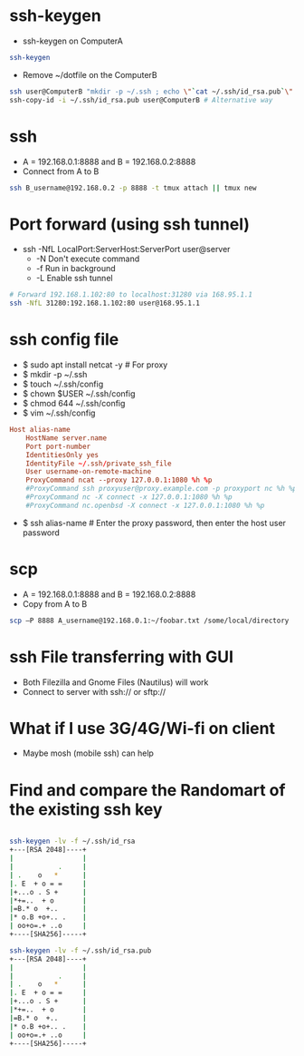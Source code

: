ssh-keygen
=====
* ssh-keygen on ComputerA
```sh
ssh-keygen
```
* Remove ~/dotfile on the ComputerB
```sh
ssh user@ComputerB "mkdir -p ~/.ssh ; echo \"`cat ~/.ssh/id_rsa.pub`\" >> ~/.ssh/authorized_keys"
ssh-copy-id -i ~/.ssh/id_rsa.pub user@ComputerB # Alternative way
```

ssh
=====
* A = 192.168.0.1:8888 and B = 192.168.0.2:8888
* Connect from A to B
```sh
ssh B_username@192.168.0.2 -p 8888 -t tmux attach || tmux new
```

Port forward (using ssh tunnel)
=====
* ssh -NfL LocalPort:ServerHost:ServerPort user@server
    * -N Don't execute command
    * -f Run in background
    * -L Enable ssh tunnel
```sh
# Forward 192.168.1.102:80 to localhost:31280 via 168.95.1.1
ssh -NfL 31280:192.168.1.102:80 user@168.95.1.1
```

ssh config file
=====
* $ sudo apt install netcat -y # For proxy
* $ mkdir -p ~/.ssh
* $ touch ~/.ssh/config
* $ chown $USER ~/.ssh/config
* $ chmod 644 ~/.ssh/config
* $ vim ~/.ssh/config
```conf
Host alias-name
    HostName server.name
    Port port-number
    IdentitiesOnly yes
    IdentityFile ~/.ssh/private_ssh_file
    User username-on-remote-machine
    ProxyCommand ncat --proxy 127.0.0.1:1080 %h %p
    #ProxyCommand ssh proxyuser@proxy.example.com -p proxyport nc %h %p 2> /dev/null
    #ProxyCommand nc -X connect -x 127.0.0.1:1080 %h %p
    #ProxyCommand nc.openbsd -X connect -x 127.0.0.1:1080 %h %p
```
* $ ssh alias-name # Enter the proxy password, then enter the host user password

scp
=====
* A = 192.168.0.1:8888 and B = 192.168.0.2:8888
* Copy from A to B
```sh
scp –P 8888 A_username@192.168.0.1:~/foobar.txt /some/local/directory
```

ssh File transferring with GUI
=====
* Both Filezilla and Gnome Files (Nautilus) will work
* Connect to server with ssh:// or sftp://

What if I use 3G/4G/Wi-fi on client
=====
* Maybe mosh (mobile ssh) can help

Find and compare the Randomart of the existing ssh key
=====
```sh

ssh-keygen -lv -f ~/.ssh/id_rsa
+---[RSA 2048]----+
|                 |
|           .     |
| .    o   *      |
|. E  + o = =     |
|+...o . S +      |
|*+=..  + o       |
|=B.* o  +..      |
|* o.B +o+.. .    |
| oo+o=.+ ..o     |
+----[SHA256]-----+

ssh-keygen -lv -f ~/.ssh/id_rsa.pub
+---[RSA 2048]----+
|                 |
|           .     |
| .    o   *      |
|. E  + o = =     |
|+...o . S +      |
|*+=..  + o       |
|=B.* o  +..      |
|* o.B +o+.. .    |
| oo+o=.+ ..o     |
+----[SHA256]-----+
```
